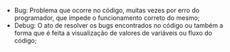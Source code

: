 * Bug: Problema que ocorre no código, muitas vezes por erro do programador, que impede o funcionamento correto do mesmo;
* Debug: O ato de resolver os bugs encontrados no código ou também a forma que é feita a visualização de valores de variáveis ou fluxo do código;
